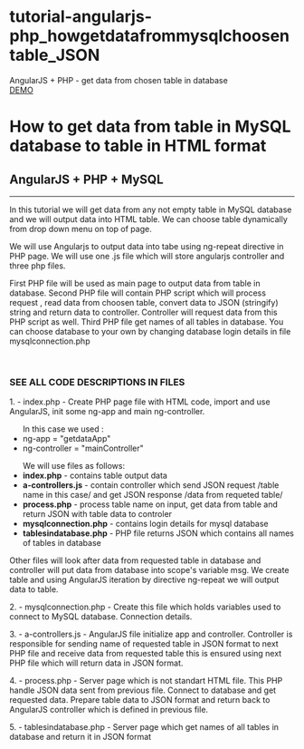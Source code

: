 # tutorial-angularjs-php_howgetdatafrommysqlchoosentable_JSON
AngularJS + PHP - get data from chosen table in database
<br>
<a target="_blank" href="http://www.tomdev.eu/tutorials/tutorial-angularjs-php_howgetdatafrommysqlchoosentable_JSON/">DEMO</a>
<h1>How to get data from table in MySQL database to table in HTML format</h1>
<h2>AngularJS + PHP + MySQL</h2>
<hr>
<p>In this tutorial we will get data from any not empty table in MySQL database and we will output data into HTML table. We can choose table dynamically from drop down menu on top of page.</p>
<p>We will use Angularjs to output data into tabe using ng-repeat directive in PHP page. We will use one .js file which will store angularjs controller and three php files.</p>
<p>First PHP file will be used as main page to output data from table in database. Second PHP file will contain PHP script which will process request , read data from choosen table, convert data to JSON (stringify) string and return data to controller. 
    Controller will request data from this PHP script as well. Third PHP file get names of all tables in database. You can choose database to your own by changing database login details in file mysqlconnection.php</p>
<br>
<h3>SEE ALL CODE DESCRIPTIONS IN FILES</h3>
<p>1. - index.php - Create PHP page file with HTML code, import and use AngularJS, init some ng-app and main ng-controller.</p>
<ul>In this case we used :
    <li>ng-app = "getdataApp"</li>
    <li>ng-controller = "mainController"</li>
</ul>
<ul>We will use files as follows:
    <li><strong>index.php</strong> - contains table output data</li>
    <li><strong>a-controllers.js</strong> - contain controller which send JSON request /table name in this case/ and get JSON response /data from requeted table/</li>
    <li><strong>process.php</strong> - process table name on input, get data from table and return JSON with table data to controler</li>
    <li><strong>mysqlconnection.php</strong> - contains login details for mysql database</li>
    <li><strong>tablesindatabase.php</strong> - PHP file returns JSON which contains all names of tables in database</li>
</ul>
<p>Other files will look after data from requested table in database and controller will put data from database into scope's variable msg. We create table and using AngularJS 
    iteration by directive ng-repeat we will output data to table.
</p>

<p>2. - mysqlconnection.php - Create this file which holds variables used to connect to MySQL database. Connection details.</p>


<p>3. - a-controllers.js - AngularJS file initialize app and controller. Controller is responsible for sending name of requested table in JSON format to next PHP file 
    and receive data from requested table this is ensured using next PHP file which will return data in JSON format.</p>


<p>4. - process.php - Server page which is not standart HTML file. This PHP handle JSON data sent from previous file. Connect to database and get requested data.
    Prepare table data to JSON format and return back to AngularJS controller which is defined in previous file.
</p>


<p>5. - tablesindatabase.php - Server page which get names of all tables in database and return it in JSON format</p>






